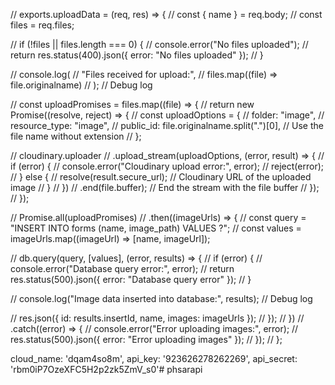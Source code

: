 // exports.uploadData = (req, res) => {
//   const { name } = req.body;
//   const files = req.files;

//   if (!files || files.length === 0) {
//     console.error("No files uploaded");
//     return res.status(400).json({ error: "No files uploaded" });
//   }

//   console.log(
//     "Files received for upload:",
//     files.map((file) => file.originalname)
//   ); // Debug log

//   const uploadPromises = files.map((file) => {
//     return new Promise((resolve, reject) => {
//       const uploadOptions = {
//         folder: "image",
//         resource_type: "image",
//         public_id: file.originalname.split(".")[0], // Use the file name without extension
//       };

//       cloudinary.uploader
//         .upload_stream(uploadOptions, (error, result) => {
//           if (error) {
//             console.error("Cloudinary upload error:", error);
//             reject(error);
//           } else {
//             resolve(result.secure_url); // Cloudinary URL of the uploaded image
//           }
//         })
//         .end(file.buffer); // End the stream with the file buffer
//     });
//   });

//   Promise.all(uploadPromises)
//     .then((imageUrls) => {
//       const query = "INSERT INTO forms (name, image_path) VALUES ?";
//       const values = imageUrls.map((imageUrl) => [name, imageUrl]);

//       db.query(query, [values], (error, results) => {
//         if (error) {
//           console.error("Database query error:", error);
//           return res.status(500).json({ error: "Database query error" });
//         }

//         console.log("Image data inserted into database:", results); // Debug log

//         res.json({ id: results.insertId, name, images: imageUrls });
//       });
//     })
//     .catch((error) => {
//       console.error("Error uploading images:", error);
//       res.status(500).json({ error: "Error uploading images" });
//     });
// };


 cloud_name: 'dqam4so8m',
  api_key: '923626278262269',
  api_secret: 'rbm0iP7OzeXFC5H2p2zk5ZmV_s0'# phsarapi
